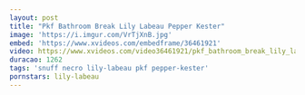 ```yaml
---
layout: post
title: "Pkf Bathroom Break Lily Labeau Pepper Kester"
image: 'https://i.imgur.com/VrTjXnB.jpg'
embed: 'https://www.xvideos.com/embedframe/36461921'
video: https://www.xvideos.com/video36461921/pkf_bathroom_break_lily_labeau_pepper_kester
duracao: 1262
tags: 'snuff necro lily-labeau pkf pepper-kester'
pornstars: lily-labeau
---
```

